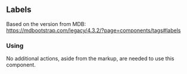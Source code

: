 ## Labels

Based on the version from MDB:<br>
https://mdbootstrap.com/legacy/4.3.2/?page=components/tags#labels

### Using

No additional actions, aside from the markup, are needed to use this component.